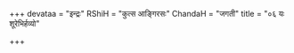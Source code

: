 +++
devataa = "इन्द्रः"
RShiH = "कुत्स आङ्गिरसः"
ChandaH = "जगती"
title = "०६ यः शूरेभिर्हव्यो"

+++
